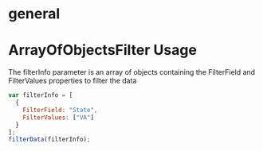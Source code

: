 # general

# ArrayOfObjectsFilter Usage
The filterInfo parameter is an array of objects containing the FilterField and FilterValues properties to filter the data

``` javascript
var filterInfo = [
  {
    FilterField: "State",
    FilterValues: ["VA"]
  }
];
filterData(filterInfo);
```

